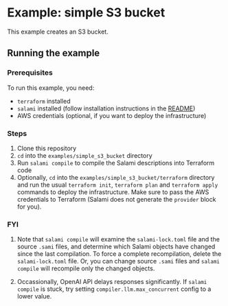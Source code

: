 # Example: simple S3 bucket

This example creates an S3 bucket.

## Running the example

### Prerequisites

To run this example, you need:

- `terraform` installed
- `salami` installed (follow installation instructions in the [README](../../README.md))
- AWS credentials (optional, if you want to deploy the infrastructure)

### Steps

1. Clone this repository
2. `cd` into the `examples/simple_s3_bucket` directory
3. Run `salami compile` to compile the Salami descriptions into Terraform code
4. Optionally, `cd` into the `examples/simple_s3_bucket/terraform` directory and run the usual `terraform init`, `terraform plan` and `terraform apply` commands to deploy the infrastructure. Make sure to pass the AWS credentials to Terraform (Salami does not generate the `provider` block for you).

### FYI

1. Note that `salami compile` will examine the `salami-lock.toml` file and the source `.sami` files, and determine which Salami objects have changed since the last compilation. To force a complete recompilation, delete the `salami-lock.toml` file. Or, you can change source `.sami` files and `salami compile` will recompile only the changed objects.

2. Occassionally, OpenAI API delays responses significantly. If `salami compile` is stuck, try setting `compiler.llm.max_concurrent` config to a lower value.
